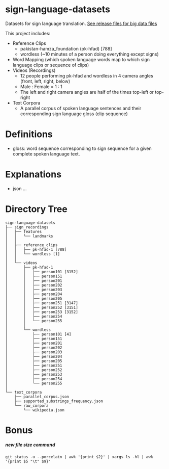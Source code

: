 # sign-language-datasets
Datasets for sign language translation. [See release files for big data files]()

This project includes:
- Reference Clips
  - pakistan-hamza_foundation (pk-hfad) [788]
  - wordless (~10 minutes of a person doing everything except signs)
- Word Mapping (which spoken language words map to which sign language clips or sequence of clips)
- Videos (Recordings)
  - 12 people performing pk-hfad and wordless in 4 camera angles (front, left, right, below)
  - Male : Female = 1 : 1
  - The left and right camera angles are half of the times top-left or top-right
- Text Corpora
  - A parallel corpus of spoken language sentences and their corresponding sign language gloss (clip sequence)

# Definitions
- gloss: word sequence corresponding to sign sequence for a given complete spoken language text.

# Explanations
- json ...

# Directory Tree
    sign-language-datasets
    ├── sign_recordings
    │   ├── features
    │   │   └── landmarks
    │   │
    │   ├── reference_clips
    │   │   ├── pk-hfad-1 [788]
    │   │   └── wordless [1]
    │   │
    │   └── videos
    │       ├── pk-hfad-1
    │       │   ├── person101 [3152]
    │       │   ├── person151
    │       │   ├── person201
    │       │   ├── person202
    │       │   ├── person203
    │       │   ├── person204
    │       │   ├── person205
    │       │   ├── person251 [3147]
    │       │   ├── person252 [3151]
    │       │   ├── person253 [3152]
    │       │   ├── person254
    │       │   └── person255
    │       │
    │       └── wordless
    │           ├── person101 [4]
    │           ├── person151
    │           ├── person201
    │           ├── person202
    │           ├── person203
    │           ├── person204
    │           ├── person205
    │           ├── person251
    │           ├── person252
    │           ├── person253
    │           ├── person254
    │           └── person255
    │
    └── text_corpora
        ├── parallel_corpus.json
        ├── supported_substrings_frequency.json
        └── raw_corpora
            └── wikipedia.json

# Bonus
##### new file size command
```
git status -u --porcelain | awk '{print $2}' | xargs ls -hl | awk '{print $5 "\t" $9}'
```
